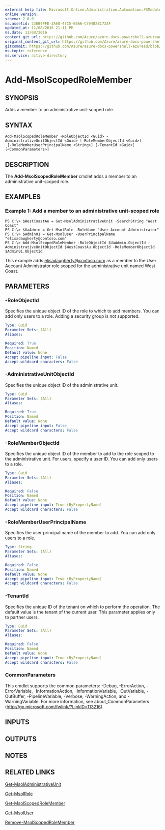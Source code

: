 ```yaml
---
external help file: Microsoft.Online.Administration.Automation.PSModule.dll-Help.xml
online version:
schema: 2.0.0
ms.assetid: 23EB4FFD-3A68-47C5-B6A6-C70482B173AF
updated_at: 11/08/2016 21:11 PM
ms.date: 11/08/2016
content_git_url: https://github.com/Azure/azure-docs-powershell-azuread/blob/RobdeJong-patch-11/Azure%20AD%20Cmdlets/MSOnline/v1/Add-MsolScopedRoleMember.md
original_content_git_url: https://github.com/Azure/azure-docs-powershell-azuread/blob/RobdeJong-patch-11/Azure%20AD%20Cmdlets/MSOnline/v1/Add-MsolScopedRoleMember.md
gitcommit: https://github.com/Azure/azure-docs-powershell-azuread/blob/2c57f1e6f7b36ad296f1b569969f9c974ec0e0c3
ms.topic: reference
ms.service: active-directory
---
```


# Add-MsolScopedRoleMember

## SYNOPSIS
Adds a member to an administrative unit-scoped role.

## SYNTAX

```
Add-MsolScopedRoleMember -RoleObjectId <Guid> -AdministrativeUnitObjectId <Guid> [-RoleMemberObjectId <Guid>]
 [-RoleMemberUserPrincipalName <String>] [-TenantId <Guid>] [<CommonParameters>]
```

## DESCRIPTION
The **Add-MsolScopedRoleMember** cmdlet adds a member to an administrative unit-scoped role.

## EXAMPLES

### Example 1: Add a member to an administrative unit-scoped role
```
PS C:\> $WestCoastAu = Get-MsolAdministrativeUnit -SearchString "West Coast"
PS C:\> $UaAdmin = Get-MsolRole -RoleName "User Account Administrator"
PS C:\> $Admin01 = Get-MsolUser -UserPrincipalName "elisadaugherty@contoso.com"
PS C:\> Add-MsolScopedRoleMember -RoleObjectId $UaAdmin.ObjectId -AdministrativeUnitObjectId $WestCoastAu.ObjectId -RoleMemberObjectId $Admin01.ObjectId
```

This example adds elisadaugherty@contoso.com as a member to the User Account Administrator role scoped for the administrative unit named West Coast.

## PARAMETERS

### -RoleObjectId
Specifies the unique object ID of the role to which to add members.
You can add only users to a role.
Adding a security group is not supported.

```yaml
Type: Guid
Parameter Sets: (All)
Aliases:

Required: True
Position: Named
Default value: None
Accept pipeline input: False
Accept wildcard characters: False
```

### -AdministrativeUnitObjectId
Specifies the unique object ID of the administrative unit.

```yaml
Type: Guid
Parameter Sets: (All)
Aliases:

Required: True
Position: Named
Default value: None
Accept pipeline input: False
Accept wildcard characters: False
```

### -RoleMemberObjectId
Specifies the unique object ID of the member to add to the role scoped to the administrative unit.
For users, specify a user ID.
You can add only users to a role.

```yaml
Type: Guid
Parameter Sets: (All)
Aliases:

Required: False
Position: Named
Default value: None
Accept pipeline input: True (ByPropertyName)
Accept wildcard characters: False
```

### -RoleMemberUserPrincipalName
Specifies the user principal name of the member to add.
You can add only users to a role.

```yaml
Type: String
Parameter Sets: (All)
Aliases:

Required: False
Position: Named
Default value: None
Accept pipeline input: True (ByPropertyName)
Accept wildcard characters: False
```

### -TenantId
Specifies the unique ID of the tenant on which to perform the operation.
The default value is the tenant of the current user.
This parameter applies only to partner users.

```yaml
Type: Guid
Parameter Sets: (All)
Aliases:

Required: False
Position: Named
Default value: None
Accept pipeline input: True (ByPropertyName)
Accept wildcard characters: False
```

### CommonParameters
This cmdlet supports the common parameters: -Debug, -ErrorAction, -ErrorVariable, -InformationAction, -InformationVariable, -OutVariable, -OutBuffer, -PipelineVariable, -Verbose, -WarningAction, and -WarningVariable. For more information, see about_CommonParameters (http://go.microsoft.com/fwlink/?LinkID=113216).

## INPUTS

## OUTPUTS

## NOTES

## RELATED LINKS
[Get-MsolAdministrativeUnit](./Get-MsolAdministrativeUnit.md)

[Get-MsolRole](./Get-MsolRole.md)

[Get-MsolScopedRoleMember](./Get-MsolScopedRoleMember.md)

[Get-MsolUser](./Get-MsolUser.md)

[Remove-MsolScopedRoleMember](./Remove-MsolScopedRoleMember.md)
